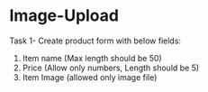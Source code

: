 # Image-Upload
Task 1- Create product form with below fields:
1) Item name (Max length should be 50)
2) Price (Allow only numbers, Length should be 5)
3) Item Image (allowed only image file)
